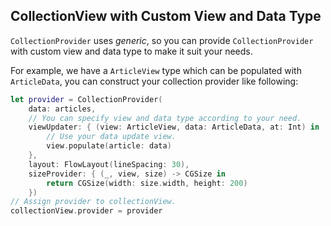 ## CollectionView with Custom View and Data Type

`CollectionProvider` uses *generic*, so you can provide `CollectionProvider` with custom view and data type to make it suit your needs.

For example, we have a `ArticleView` type which can be populated with `ArticleData`, you can construct your collection provider like following:

```swift
let provider = CollectionProvider(
    data: articles,
    // You can specify view and data type according to your need.
    viewUpdater: { (view: ArticleView, data: ArticleData, at: Int) in
        // Use your data update view.
        view.populate(article: data)
    },
    layout: FlowLayout(lineSpacing: 30),
    sizeProvider: { (_, view, size) -> CGSize in
        return CGSize(width: size.width, height: 200)
    })
// Assign provider to collectionView.
collectionView.provider = provider

```